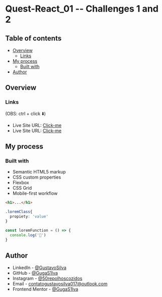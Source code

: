 # Quest-React_01 -- Challenges 1 and 2

## Table of contents

- [Overview](#overview)
  - [Links](#links)
- [My process](#my-process)
  - [Built with](#built-with)
- [Author](#author)

## Overview


### Links

(OBS: ctrl + click ⬇️)
- Live Site URL: [Click-me](https://quests-react-01-mcarqsldv-gugas1lva.vercel.app/)
- Live Site URL: [Click-me](https://quests-react-01-gugas1lva.vercel.app/)

## My process

### Built with

- Semantic HTML5 markup
- CSS custom properties
- Flexbox
- CSS Grid
- Mobile-first workflow

```html
<h1>...</h1>
```
```css
.loremClass{
  propiety: 'value'
}
```
```js
const loremFunction = () => {
  console.log('🎉')
}
```

## Author

- LinkedIn - [@GustavoSilva](https://www.linkedin.com/in/guga-silva-124706233/)
- GitHub - [@GugaS1lva](https://github.com/GugaS1lva)
- Instagram - [@50repolhoscozidos](https://www.instagram.com/50repolhoscozidos/)
- Email - [contatogustavosilva017@outlook.com](mailto:contatogustavosilva017@outlook.com)
- Frontend Mentor - [@GugaS1lva](https://www.frontendmentor.io/profile/GugaS1lva)
